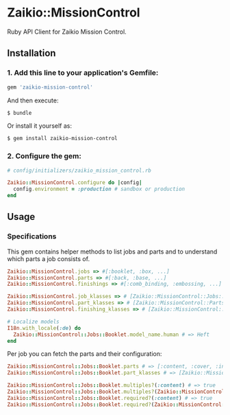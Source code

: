# Zaikio::MissionControl

Ruby API Client for Zaikio Mission Control.

## Installation

### 1. Add this line to your application's Gemfile:

```ruby
gem 'zaikio-mission-control'
```

And then execute:
```bash
$ bundle
```

Or install it yourself as:
```bash
$ gem install zaikio-mission-control
```

### 2. Configure the gem:

```rb
# config/initializers/zaikio_mission_control.rb

Zaikio::MissionControl.configure do |config|
  config.environment = :production # sandbox or production
end
```

## Usage

### Specifications

This gem contains helper methods to list jobs and parts and to understand which parts a job consists of.

```rb
Zaikio::MissionControl.jobs => #[:booklet, :box, ...]
Zaikio::MissionControl.parts => #[:back, :base, ...]
Zaikio::MissionControl.finishings => #[:comb_binding, :embossing, ...]

Zaikio::MissionControl.job_klasses => # [Zaikio::MissionControl::Jobs::Booklet, Zaikio::MissionControl::Jobs::Box, ...]
Zaikio::MissionControl.part_klasses => # [Zaikio::MissionControl::Parts::Back, Zaikio::MissionControl::Parts::Base, ...]
Zaikio::MissionControl.finishing_klasses => # [Zaikio::MissionControl::Finishings::CombBinding, Zaikio::MissionControl::Finishings::Embossing, ...]

# Localize models
I18n.with_locale(:de) do
  Zaikio::MissionControl::Jobs::Booklet.model_name.human # => Heft
end
```

Per job you can fetch the parts and their configuration:

```rb
Zaikio::MissionControl::Jobs::Booklet.parts # => [:content, :cover, :insert, :outsert]
Zaikio::MissionControl::Jobs::Booklet.part_klasses # => [Zaikio::MissionControl::Parts::Content, ...]

Zaikio::MissionControl::Jobs::Booklet.multiples?(:content) # => true
Zaikio::MissionControl::Jobs::Booklet.multiples?(Zaikio::MissionControl::Parts::Content) # => true
Zaikio::MissionControl::Jobs::Booklet.required?(:content) # => true
Zaikio::MissionControl::Jobs::Booklet.required?(Zaikio::MissionControl::Parts::Content) # => true
```
